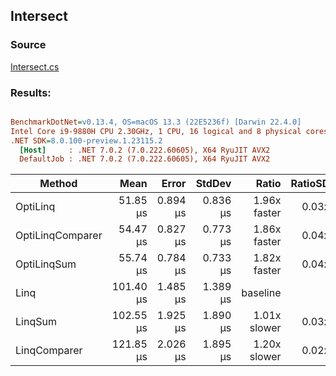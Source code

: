﻿## Intersect

### Source
[Intersect.cs](../../src/OptiLinq.Benchmark/Intersect.cs)

### Results:
``` ini

BenchmarkDotNet=v0.13.4, OS=macOS 13.3 (22E5236f) [Darwin 22.4.0]
Intel Core i9-9880H CPU 2.30GHz, 1 CPU, 16 logical and 8 physical cores
.NET SDK=8.0.100-preview.1.23115.2
  [Host]     : .NET 7.0.2 (7.0.222.60605), X64 RyuJIT AVX2
  DefaultJob : .NET 7.0.2 (7.0.222.60605), X64 RyuJIT AVX2


```
|           Method |      Mean |    Error |   StdDev |        Ratio | RatioSD |    Gen0 |   Gen1 | Allocated |      Alloc Ratio |
|----------------- |----------:|---------:|---------:|-------------:|--------:|--------:|-------:|----------:|-----------------:|
|         OptiLinq |  51.85 μs | 0.894 μs | 0.836 μs | 1.96x faster |   0.03x |       - |      - |       8 B | 11,713.000x less |
| OptiLinqComparer |  54.47 μs | 0.827 μs | 0.773 μs | 1.86x faster |   0.04x |       - |      - |       8 B | 11,713.000x less |
|      OptiLinqSum |  55.74 μs | 0.784 μs | 0.733 μs | 1.82x faster |   0.04x |       - |      - |      48 B |  1,952.167x less |
|             Linq | 101.40 μs | 1.485 μs | 1.389 μs |     baseline |         | 11.1084 | 2.6855 |   93704 B |                  |
|          LinqSum | 102.55 μs | 1.925 μs | 1.890 μs | 1.01x slower |   0.03x | 11.1084 | 2.6855 |   93704 B |      1.000x more |
|     LinqComparer | 121.85 μs | 2.026 μs | 1.895 μs | 1.20x slower |   0.02x | 11.1084 | 2.6855 |   93728 B |      1.000x more |
